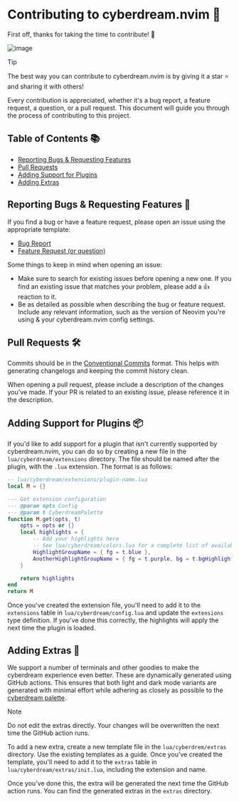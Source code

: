 # Contributing to cyberdream.nvim 🚀

First off, thanks for taking the time to contribute! 🎉

![image](https://github.com/scottmckendry/cyberdream.nvim/assets/39483124/5c4cfa7e-e787-4a06-ba8c-f4aa8f06805a)


> [!TIP]
> The best way you can contribute to cyberdream.nvim is by giving it a star ⭐️ and sharing it with others!

Every contribution is appreciated, whether it's a bug report, a feature request, a question, or a pull request. This document will guide you through the process of contributing to this project.

## Table of Contents 📚

-   [Reporting Bugs & Requesting Features](#reporting-bugs--requesting-features-)
-   [Pull Requests](#pull-requests-)
-   [Adding Support for Plugins](#adding-support-for-plugins-)
-   [Adding Extras](#adding-extras-)

## Reporting Bugs & Requesting Features 🐛

If you find a bug or have a feature request, please open an issue using the appropriate template:

-   [Bug Report](https://github.com/scottmckendry/cyberdream.nvim/issues/new?assignees=&labels=bug&projects=&template=bug.yml)
-   [Feature Request (or question)](https://github.com/scottmckendry/cyberdream.nvim/issues/new?assignees=&labels=question&projects=&template=question.yml)

Some things to keep in mind when opening an issue:

-   Make sure to search for existing issues before opening a new one. If you find an existing issue that matches your problem, please add a 👍 reaction to it.
-   Be as detailed as possible when describing the bug or feature request. Include any relevant information, such as the version of Neovim you're using & your cyberdream.nvim config settings.

## Pull Requests 🛠

Commits should be in the [Conventional Commits](https://www.conventionalcommits.org/en/v1.0.0/) format. This helps with generating changelogs and keeping the commit history clean.

When opening a pull request, please include a description of the changes you've made. If your PR is related to an existing issue, please reference it in the description.

## Adding Support for Plugins 📦

If you'd like to add support for a plugin that isn't currently supported by cyberdream.nvim, you can do so by creating a new file in the `lua/cyberdream/extensions` directory. The file should be named after the plugin, with the `.lua` extension. The format is as follows:

```lua
-- lua/cyberdream/extensions/plugin-name.lua
local M = {}

--- Get extension configuration
--- @param opts Config
--- @param t CyberdreamPalette
function M.get(opts, t)
    opts = opts or {}
    local highlights = {
        -- Add your highlights here
        -- See lua/cyberdream/colors.lua for a complete list of available colors in the palette
        HighlightGroupName = { fg = t.blue },
        AnotherHighlightGroupName = { fg = t.purple, bg = t.bgHighlight },
    }

    return highlights
end
return M
```

Once you've created the extension file, you'll need to add it to the `extensions` table in `lua/cyberdream/config.lua` and update the `extensions` type definition. If you've done this correctly, the highlights will apply the next time the plugin is loaded.

## Adding Extras 🎨

We support a number of terminals and other goodies to make the cyberdream experience even better. These are dynamically generated using GitHub actions. This ensures that both light and dark mode variants are generated with minimal effort while adhering as closely as possible to the [cyberdream palette](https://github.com/scottmckendry/cyberdream.nvim/blob/main/lua/cyberdream/colors.lua).

> [!NOTE]
> Do not edit the extras directly. Your changes will be overwritten the next time the GitHub action runs.

To add a new extra, create a new template file in the `lua/cyberdrem/extras` directory. Use the existing templates as a guide. Once you've created the template, you'll need to add it to the `extras` table in `lua/cyberdream/extras/init.lua`, including the extension and name.

Once you've done this, the extra will be generated the next time the GitHub action runs. You can find the generated extras in the `extras` directory.
